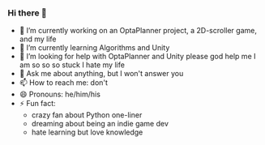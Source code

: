 ### Hi there 👋

<!--
**Sushi6006/Sushi6006** is a ✨ _special_ ✨ repository because its `README.md` (this file) appears on your GitHub profile.

Here are some ideas to get you started:

- 🔭 I’m currently working on ...
- 🌱 I’m currently learning ...
- 👯 I’m looking to collaborate on ...
- 🤔 I’m looking for help with ...
- 💬 Ask me about ...
- 📫 How to reach me: ...
- 😄 Pronouns: ...
- ⚡ Fun fact: ...
-->


- 🔭 I’m currently working on an OptaPlanner project, a 2D-scroller game, and my life
- 🌱 I’m currently learning Algorithms and Unity
- 🤔 I’m looking for help with OptaPlanner and Unity please god help me I am so so so stuck I hate my life
- 💬 Ask me about anything, but I won't answer you
- 📫 How to reach me: don't
- 😄 Pronouns: he/him/his
- ⚡ Fun fact:
  - crazy fan about Python one-liner
  - dreaming about being an indie game dev
  - hate learning but love knowledge
